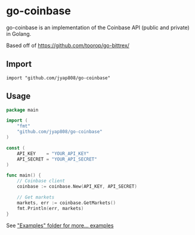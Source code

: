 go-coinbase
==========

go-coinbase is an implementation of the Coinbase API (public and private) in Golang.

Based off of https://github.com/toorop/go-bittrex/

## Import
	import "github.com/jyap808/go-coinbase"
	
## Usage
~~~ go
package main

import (
	"fmt"
	"github.com/jyap808/go-coinbase"
)

const (
	API_KEY    = "YOUR_API_KEY"
	API_SECRET = "YOUR_API_SECRET"
)

func main() {
	// Coinbase client
	coinbase := coinbase.New(API_KEY, API_SECRET)

	// Get markets
	markets, err := coinbase.GetMarkets()
	fmt.Println(err, markets)
}
~~~	

See ["Examples" folder for more... examples](https://github.com/jyap808/go-coinbase/blob/master/examples/coinbase.go)


